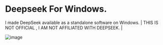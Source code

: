 # Deepseek For Windows.
I made DeepSeek available as a standalone software on Windows. | THIS IS NOT OFFICIAL , I AM NOT AFFILIATED WITH DEEPSEEK. |

![image](https://github.com/user-attachments/assets/4f471417-f765-4dfa-998f-5d4d913146db)
